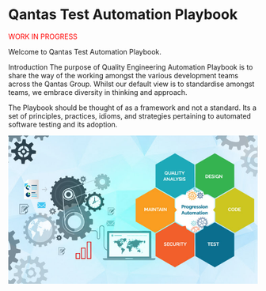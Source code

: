 # Qantas Test Automation Playbook

<font color="red">WORK IN PROGRESS</font>

Welcome to Qantas Test Automation Playbook.

Introduction
The purpose of Quality Engineering Automation Playbook is to share the way of the working amongst the various development teams across the Qantas Group. Whilst our default view is to standardise amongst teams, we embrace diversity in thinking and approach.

The Playbook should be thought of as a framework and not a standard. Its a set of principles, practices, idioms, and strategies pertaining to automated software testing and its adoption.

![](attachments/Progression-Automation.jpg)
